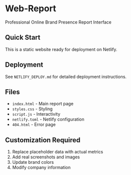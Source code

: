# Web-Report

Professional Online Brand Presence Report Interface

## Quick Start
This is a static website ready for deployment on Netlify.

## Deployment
See `NETLIFY_DEPLOY.md` for detailed deployment instructions.

## Files
- `index.html` - Main report page
- `styles.css` - Styling
- `script.js` - Interactivity
- `netlify.toml` - Netlify configuration
- `404.html` - Error page

## Customization Required
1. Replace placeholder data with actual metrics
2. Add real screenshots and images
3. Update brand colors
4. Modify company information